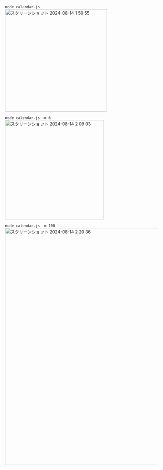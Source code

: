 ```node calendar.js``` <br>
<img width="336" alt="スクリーンショット 2024-08-14 1 50 55" src="https://github.com/user-attachments/assets/3f1f8887-39e7-43da-b715-662112305dbd">

```node calendar.js -m 6``` <br>
<img width="326" alt="スクリーンショット 2024-08-14 2 09 03" src="https://github.com/user-attachments/assets/1193c0d1-7c9d-485a-ac54-c7d892c47451"> 

```node calendar.js -m 100``` <br>
<img width="778" alt="スクリーンショット 2024-08-14 2 20 36" src="https://github.com/user-attachments/assets/9c9d4755-50f1-4441-8d7c-eebd510c6f27">
